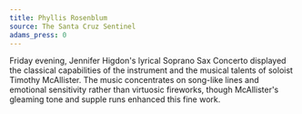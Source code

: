 ```yaml
---
title: Phyllis Rosenblum
source: The Santa Cruz Sentinel
adams_press: 0
---
```

Friday evening, Jennifer Higdon's lyrical Soprano Sax Concerto displayed the classical capabilities of the instrument and the musical talents of soloist Timothy McAllister. The music concentrates on song-like lines and emotional sensitivity rather than virtuosic fireworks, though McAllister's gleaming tone and supple runs enhanced this fine work.